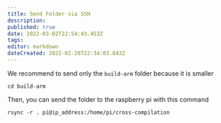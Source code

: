 ```yaml
---
title: Send Folder via SSH
description: 
published: true
date: 2022-03-02T22:54:43.453Z
tags: 
editor: markdown
dateCreated: 2022-02-28T22:34:03.843Z
---
```


We recommend to send only the `build-arm` folder because it is smaller

`cd build-arm`

Then, you can send the folder to the raspberry pi with this command

`rsync -r . pi@ip_address:/home/pi/cross-compilation`

